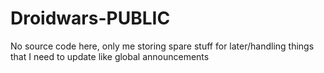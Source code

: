 # Droidwars-PUBLIC
No source code here, only me storing spare stuff for later/handling things that I need to update like global announcements
